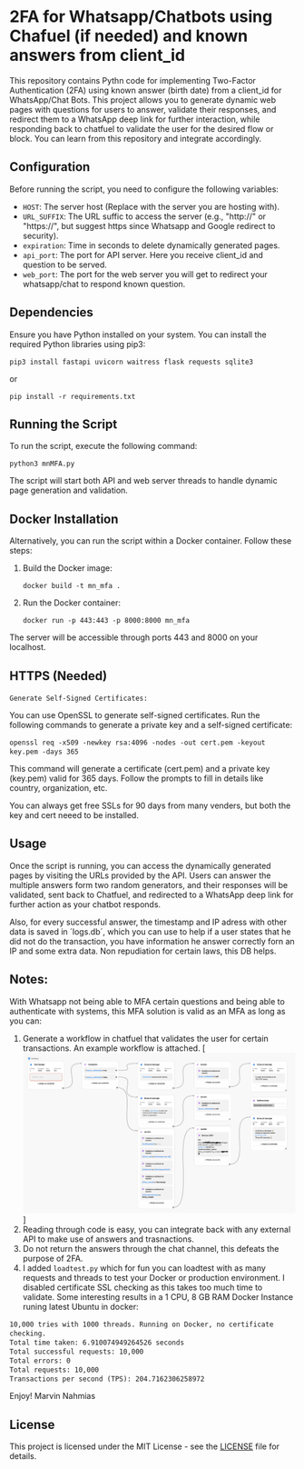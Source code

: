 # 2FA for Whatsapp/Chatbots using Chafuel (if needed) and known answers from client_id

This repository contains Pythn code for implementing Two-Factor Authentication (2FA) using known answer (birth date) from a client_id for WhatsApp/Chat Bots. This project allows you to generate dynamic web pages with questions for users to answer, validate their responses, and redirect them to a WhatsApp deep link for further interaction, while responding back to chatfuel to validate the user for the desired flow or block. You can learn from this repository and integrate accordingly.

## Configuration

Before running the script, you need to configure the following variables:

- `HOST`: The server host (Replace with the server you are hosting with).
- `URL_SUFFIX`: The URL suffic to access the server (e.g., "http://" or "https://", but suggest https since Whatsapp and Google redirect to security).
- `expiration`: Time in seconds to delete dynamically generated pages.
- `api_port`: The port for API server. Here you receive client_id and question to be served.
- `web_port`: The port for the web server you will get to redirect your whatsapp/chat to respond known question.

## Dependencies

Ensure you have Python installed on your system. You can install the required Python libraries using pip3:

```
pip3 install fastapi uvicorn waitress flask requests sqlite3
```
or 
```
pip install -r requirements.txt
```

## Running the Script

To run the script, execute the following command:

```
python3 mnMFA.py
```

The script will start both API and web server threads to handle dynamic page generation and validation.

## Docker Installation

Alternatively, you can run the script within a Docker container. Follow these steps:

1. Build the Docker image:

   ```
   docker build -t mn_mfa .
   ```

2. Run the Docker container:

   ```
   docker run -p 443:443 -p 8000:8000 mn_mfa
   ```

The server will be accessible through ports 443 and 8000 on your localhost.

## HTTPS (Needed)
`Generate Self-Signed Certificates:`

You can use OpenSSL to generate self-signed certificates. Run the following commands to generate a private key and a self-signed certificate:

```
openssl req -x509 -newkey rsa:4096 -nodes -out cert.pem -keyout key.pem -days 365
```

This command will generate a certificate (cert.pem) and a private key (key.pem) valid for 365 days. Follow the prompts to fill in details like country, organization, etc.

You can always get free SSLs for 90 days from many venders, but both the key and cert neeed to be installed.

## Usage

Once the script is running, you can access the dynamically generated pages by visiting the URLs provided by the API. Users can answer the multiple answers form two random generators, and their responses will be validated, sent back to Chatfuel, and redirected to a WhatsApp deep link for further action as your chatbot responds.

Also, for every successful answer, the timestamp and IP adress with other data is saved in ´logs.db´, which you can use to help if a user states that he did not do the transaction, you have information he answer correctly forn an IP and some extra data. Non repudiation for certain laws, this DB helps.

## Notes:

With Whatsapp not being able to MFA certain questions and being able to authenticate with systems, this MFA solution is valid as an MFA as long as you can:
1. Generate a workflow in chatfuel that validates the user for certain transactions. An example workflow is attached.
   [<img src="/chatfuel.png">]
2. Reading through code is easy, you can integrate back with any external API to make use of answers and trasnactions.
3. Do not return the answers through the chat channel, this defeats the purpose of 2FA.
4. I added `loadtest.py` which for fun you can loadtest with as many requests and threads to test your Docker or production environment. I disabled certificate SSL checking as this takes too much time to validate. Some interesting results in a 1 CPU, 8 GB RAM Docker Instance runing latest Ubuntu in docker:
```
10,000 tries with 1000 threads. Running on Docker, no certificate checking.
Total time taken: 6.910074949264526 seconds
Total successful requests: 10,000
Total errors: 0
Total requests: 10,000
Transactions per second (TPS): 204.7162306258972
```

Enjoy!
Marvin Nahmias

## License

This project is licensed under the MIT License - see the [LICENSE](LICENSE) file for details.
